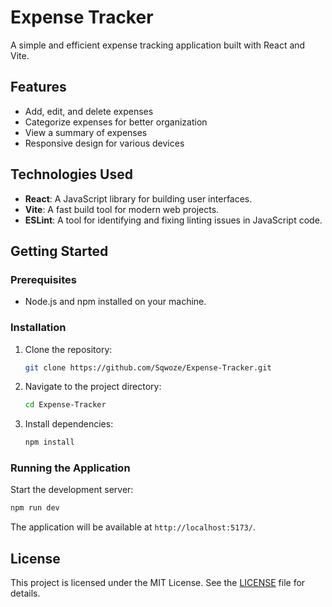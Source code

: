 # Expense Tracker

A simple and efficient expense tracking application built with React and Vite.

## Features

- Add, edit, and delete expenses
- Categorize expenses for better organization
- View a summary of expenses
- Responsive design for various devices

## Technologies Used

- **React**: A JavaScript library for building user interfaces.
- **Vite**: A fast build tool for modern web projects.
- **ESLint**: A tool for identifying and fixing linting issues in JavaScript code.

## Getting Started

### Prerequisites

- Node.js and npm installed on your machine.

### Installation

1. Clone the repository:
   ```bash
   git clone https://github.com/Sqwoze/Expense-Tracker.git
   ```

2. Navigate to the project directory:
   ```bash
   cd Expense-Tracker
   ```

3. Install dependencies:
   ```bash
   npm install
   ```

### Running the Application

Start the development server:

```bash
npm run dev
```

The application will be available at `http://localhost:5173/`.

## License

This project is licensed under the MIT License. See the [LICENSE](LICENSE) file for details.